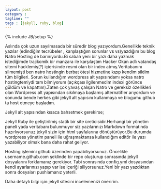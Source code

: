 ```yaml
---
layout: post
category : 
tagline: ""
tags : [jekyll, ruby, blog]
---
```

{% include JB/setup %}

Aslında çok uzun sayılmasada bir süredir blog yazıyordum.Genellikle teknik yazılar (edindiğim tecrübeler , karşılaştığım sorunlar vs vs)yazdığım bu blog Natro Hosting de barınıyordu.Bi sabah yeni bir yazı daha yazmak istediğimde trajikomik bir manzara ile karşılaştım Hacker Okan adlı vatandaş sitemi hacklemiş(?) içierisinde resmi olan bir index atmış.Veritabanını silmemişti ben natro hostingin berbat ötesi hizmetine kızıp kendim sildim tüm bilgileri. Sorun kullandığım wordpress alt yapısındamı yoksa natro hostingtemiydi tam bilmiyorum (açıkçası ilgilenmedim indexi görünce güldüm ve kapattım).Zaten çok yavaş çalışan Natro ve gereksiz özellikleri olan Wordpress alt yapısından sıkılmaya başlamış alternatifler arıyordum ve sonunda bende herkes gibi jekyll alt yapısını kullanmaya ve blogumu github ta host etmeye başladım.

Jekyll alt yapısından kısaca bahsetmek gerekirse;

Jekyll  Ruby ile geliştirilmiş statik bir site üreticisidir.Herhangi bir yönetim paneli yada veritabanı bulunmuyor siz yazılarınızı Markdown formatında hazırlıyorsunuz jekyll sizin için html sayfalarına dönüştürüyor.Bu durumda wordpress yönetim paneli ile uğraşmaktansa kullandığım editör ile yazı yazabiliyor olmak bana daha rahat geliyor. 

Hosting işlemini github üzerinden yapabiliyorsunuz. Öncelikle username.github.com şeklinde bir repo oluşturup sonrasında jekyll dosyalarını forklamanız gerekiyor. Tabi sonrasında config.yml dosyasından kendi ayarlarınızı yapıp var ise içeriği siliyorsunuz.Yeni bir yazı yazdıktan sonra dosyaları pushlamanız yeterli.

Daha detaylı bilgi için jekyll sitesini incelemenizi öneririm.
